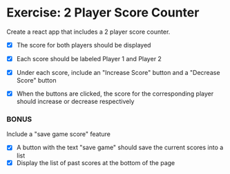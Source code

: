 # Exercise: 2 Player Score Counter

Create a react app that includes a 2 player score counter.

* [X] The score for both players should be displayed
* [X] Each score should be labeled Player 1 and Player 2
* [X] Under each score, include an "Increase Score" button and a "Decrease Score" button
* [X] When the buttons are clicked, the score for the corresponding player should increase or decrease respectively


### BONUS

Include a "save game score" feature
  * [X] A button with the text "save game" should save the current scores into a list
  * [X] Display the list of past scores at the bottom of the page